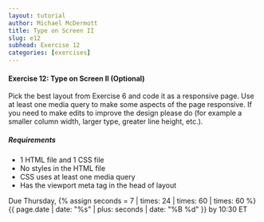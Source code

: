 ```yaml
---
layout: tutorial
author: Michael McDermott
title: Type on Screen II
slug: e12
subhead: Exercise 12
categories: [exercises]
---
```

#### Exercise 12: Type on Screen II (Optional)
Pick the best layout from Exercise 6 and code it as a responsive page. Use at least one media query to make some aspects of the page responsive. If you need to make edits to improve the design please do (for example a smaller column width, larger type, greater line height, etc.).

##### Requirements
* 1 HTML file and 1 CSS file
* No styles in the HTML file
* CSS uses at least one media query
* Has the viewport meta tag in the head of layout

<span class="due">Due Thursday, {% assign seconds = 7 | times: 24 | times: 60 | times: 60 %}{{ page.date | date: "%s" | plus: seconds | date: "%B %d" }} by 10:30 ET</span>
